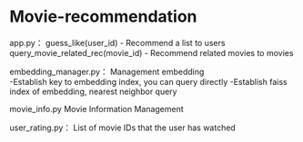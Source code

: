 # Movie-recommendation

app.py：
  guess_like(user_id)    - Recommend a list to users
  query_movie_related_rec(movie_id)    - Recommend related movies to movies
  
embedding_manager.py：
  Management embedding   
  -Establish key to embedding index, you can query directly
  -Establish faiss index of embedding, nearest neighbor query

movie_info.py
  Movie Information Management
  
user_rating.py：
  List of movie IDs that the user has watched
